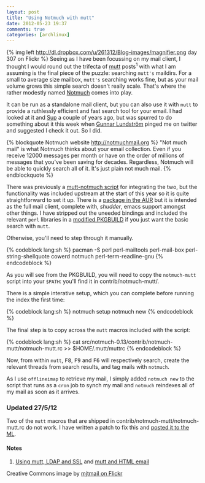 ```yaml
---
layout: post
title: "Using Notmuch with mutt"
date: 2012-05-23 19:37
comments: true
categories: [archlinux]
---
```


{% img left http://dl.dropbox.com/u/261312/Blog-images/magnifier.png day 307 on Flickr %}
Seeing as I have been focussing on my mail client, I thought I would round out the trifecta of
[mutt](http://www.mutt.org/ 'mutt homepage') posts<sup>1</sup> with what I am assuming is the 
final piece of the puzzle: searching `mutt's` maildirs. For a small to average size mailbox, `mutt's`
searching works fine, but as your mail volume grows this simple search doesn't really scale. That's
where the rather modestly named [Notmuch](http://notmuchmail.org/ 'Notmuch website') comes into play.

It can be run as a standalone mail client, but you can also use it with `mutt` to provide
a ruthlessly efficient and fast search tool for your email. I had looked at it and 
[Sup](http://sup.rubyforge.org/ 'A console client for people with lots of mail')
a couple of years ago, but was spurred to do something about it this week when
[Gunnar Lundström](https://twitter.com/#!/chosig 'Chosig on Twitter') pinged me on twitter and 
suggested I check it out. So I did.

{% blockquote Notmuch website http://notmuchmail.org %}
"Not much mail" is what Notmuch thinks about your email collection. Even if you receive 12000 
messages per month or have on the order of  millions of messages that you've been saving for decades. 
Regardless, Notmuch will be able to quickly search all of it. It's just plain not much mail.
{% endblockquote %}

There was previously a 
[mutt-notmuch script](http://upsilon.cc/~zack/blog/posts/2011/01/how_to_use_Notmuch_with_Mutt/)
for integrating the two, but the functionality was included upstream at the start of this year
so it is quite straightforward to set it up. There is a 
[package in the AUR](http://aur.archlinux.org/packages.php?ID=36289 'Arch User Repository package') 
but it is intended as the full mail client, complete with, *shudder*, emacs support amongst 
other things. I have stripped out the uneeded bindings and included the relevant `perl` libraries in a
[modified PKGBUILD](https://bitbucket.org/jasonwryan/centurion/src/6ff0f252961f/Build/notmuch/PKGBUILD '…in my bitbucket repo')
if you just want the basic search with `mutt`.

Otherwise, you'll need to step through it manually.

{% codeblock lang:sh %}
pacman -S perl perl-mailtools perl-mail-box perl-string-shellquote
cowerd notmuch perl-term-readline-gnu
{% endcodeblock %}

As you will see from the PKGBUILD, you will need to copy the `notmuch-mutt` script 
into your `$PATH`: you'll find it in <span class="file">contrib/notmuch-mutt/</span>.

There is a simple interative setup, which you can complete before running the index the first time:

{% codeblock lang:sh %}
notmuch setup
notmuch new
{% endcodeblock %}

The final step is to copy across the `mutt` macros included with the script:

{% codeblock lang:sh %}
cat src/notmuch-0.13/contrib/notmuch-mutt/notmuch-mutt.rc >> $HOME/.mutt/muttrc
{% endcodeblock %}

Now, from within `mutt`, <kbd>F8</kbd>, <kbd>F9</kbd> and <kbd>F6</kbd> will respectively
search, create the relevant threads from search results, and tag mails with `notmuch`.

As I use `offlineimap` to retrieve my mail, I simply added `notmuch new` to the script that
runs as a `cron` job to synch my mail and `notmuch` reindexes all of my mail as soon as it arrives.

### Updated 27/5/12
Two of the `mutt` macros that are shipped in <span class="file">contrib/notmuch-mutt/notmuch-mutt.rc</span>
do not work. I have written a patch to fix this and 
[posted it to the ML](http://notmuchmail.org/pipermail/notmuch/2012/011263.html 'Patch on notmuch list').

#### Notes
1. [Using mutt, LDAP and SSL](http://jasonwryan.com/blog/2012/04/21/lbdb/) and
[mutt and HTML email](http://jasonwryan.com/blog/2012/05/12/mutt/)

Creative Commons image by 
[mjtmail on Flickr](http://www.flickr.com/photos/mjtmail/3008566512/in/photostream/)

